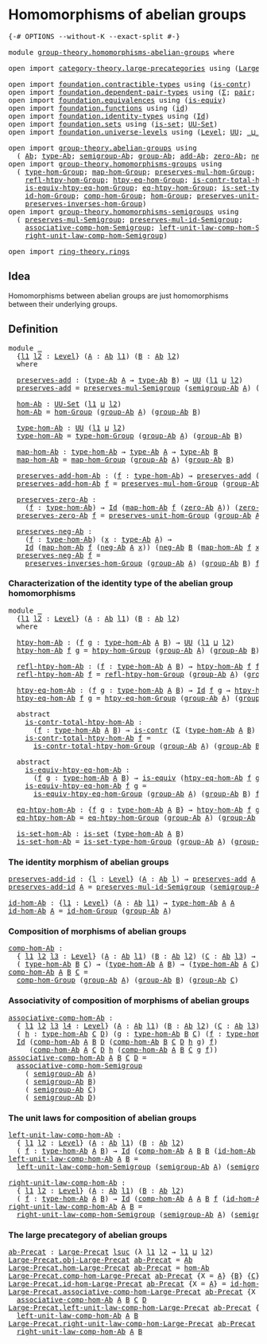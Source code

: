 # Homomorphisms of abelian groups

<pre class="Agda"><a id="44" class="Symbol">{-#</a> <a id="48" class="Keyword">OPTIONS</a> <a id="56" class="Pragma">--without-K</a> <a id="68" class="Pragma">--exact-split</a> <a id="82" class="Symbol">#-}</a>

<a id="87" class="Keyword">module</a> <a id="94" href="group-theory.homomorphisms-abelian-groups.html" class="Module">group-theory.homomorphisms-abelian-groups</a> <a id="136" class="Keyword">where</a>

<a id="143" class="Keyword">open</a> <a id="148" class="Keyword">import</a> <a id="155" href="category-theory.large-precategories.html" class="Module">category-theory.large-precategories</a> <a id="191" class="Keyword">using</a> <a id="197" class="Symbol">(</a><a id="198" href="category-theory.large-precategories.html#654" class="Record">Large-Precat</a><a id="210" class="Symbol">)</a>

<a id="213" class="Keyword">open</a> <a id="218" class="Keyword">import</a> <a id="225" href="foundation.contractible-types.html" class="Module">foundation.contractible-types</a> <a id="255" class="Keyword">using</a> <a id="261" class="Symbol">(</a><a id="262" href="foundation-core.contractible-types.html#925" class="Function">is-contr</a><a id="270" class="Symbol">)</a>
<a id="272" class="Keyword">open</a> <a id="277" class="Keyword">import</a> <a id="284" href="foundation.dependent-pair-types.html" class="Module">foundation.dependent-pair-types</a> <a id="316" class="Keyword">using</a> <a id="322" class="Symbol">(</a><a id="323" href="foundation-core.dependent-pair-types.html#502" class="Record">Σ</a><a id="324" class="Symbol">;</a> <a id="326" href="foundation-core.dependent-pair-types.html#575" class="InductiveConstructor">pair</a><a id="330" class="Symbol">;</a> <a id="332" href="foundation-core.dependent-pair-types.html#592" class="Field">pr1</a><a id="335" class="Symbol">;</a> <a id="337" href="foundation-core.dependent-pair-types.html#604" class="Field">pr2</a><a id="340" class="Symbol">)</a>
<a id="342" class="Keyword">open</a> <a id="347" class="Keyword">import</a> <a id="354" href="foundation.equivalences.html" class="Module">foundation.equivalences</a> <a id="378" class="Keyword">using</a> <a id="384" class="Symbol">(</a><a id="385" href="foundation-core.equivalences.html#1542" class="Function">is-equiv</a><a id="393" class="Symbol">)</a>
<a id="395" class="Keyword">open</a> <a id="400" class="Keyword">import</a> <a id="407" href="foundation.functions.html" class="Module">foundation.functions</a> <a id="428" class="Keyword">using</a> <a id="434" class="Symbol">(</a><a id="435" href="foundation-core.functions.html#309" class="Function">id</a><a id="437" class="Symbol">)</a>
<a id="439" class="Keyword">open</a> <a id="444" class="Keyword">import</a> <a id="451" href="foundation.identity-types.html" class="Module">foundation.identity-types</a> <a id="477" class="Keyword">using</a> <a id="483" class="Symbol">(</a><a id="484" href="foundation-core.identity-types.html#641" class="Datatype">Id</a><a id="486" class="Symbol">)</a>
<a id="488" class="Keyword">open</a> <a id="493" class="Keyword">import</a> <a id="500" href="foundation.sets.html" class="Module">foundation.sets</a> <a id="516" class="Keyword">using</a> <a id="522" class="Symbol">(</a><a id="523" href="foundation-core.sets.html#1099" class="Function">is-set</a><a id="529" class="Symbol">;</a> <a id="531" href="foundation-core.sets.html#1177" class="Function">UU-Set</a><a id="537" class="Symbol">)</a>
<a id="539" class="Keyword">open</a> <a id="544" class="Keyword">import</a> <a id="551" href="foundation.universe-levels.html" class="Module">foundation.universe-levels</a> <a id="578" class="Keyword">using</a> <a id="584" class="Symbol">(</a><a id="585" href="Agda.Primitive.html#597" class="Postulate">Level</a><a id="590" class="Symbol">;</a> <a id="592" href="foundation-core.universe-levels.html#222" class="Primitive">UU</a><a id="594" class="Symbol">;</a> <a id="596" href="Agda.Primitive.html#810" class="Primitive Operator">_⊔_</a><a id="599" class="Symbol">;</a> <a id="601" href="Agda.Primitive.html#780" class="Primitive">lsuc</a><a id="605" class="Symbol">)</a>

<a id="608" class="Keyword">open</a> <a id="613" class="Keyword">import</a> <a id="620" href="group-theory.abelian-groups.html" class="Module">group-theory.abelian-groups</a> <a id="648" class="Keyword">using</a>
  <a id="656" class="Symbol">(</a> <a id="658" href="group-theory.abelian-groups.html#2453" class="Function">Ab</a><a id="660" class="Symbol">;</a> <a id="662" href="group-theory.abelian-groups.html#2667" class="Function">type-Ab</a><a id="669" class="Symbol">;</a> <a id="671" href="group-theory.abelian-groups.html#3587" class="Function">semigroup-Ab</a><a id="683" class="Symbol">;</a> <a id="685" href="group-theory.abelian-groups.html#2521" class="Function">group-Ab</a><a id="693" class="Symbol">;</a> <a id="695" href="group-theory.abelian-groups.html#3014" class="Function">add-Ab</a><a id="701" class="Symbol">;</a> <a id="703" href="group-theory.abelian-groups.html#3914" class="Function">zero-Ab</a><a id="710" class="Symbol">;</a> <a id="712" href="group-theory.abelian-groups.html#4552" class="Function">neg-Ab</a><a id="718" class="Symbol">)</a>
<a id="720" class="Keyword">open</a> <a id="725" class="Keyword">import</a> <a id="732" href="group-theory.homomorphisms-groups.html" class="Module">group-theory.homomorphisms-groups</a> <a id="766" class="Keyword">using</a>
  <a id="774" class="Symbol">(</a> <a id="776" href="group-theory.homomorphisms-groups.html#1566" class="Function">type-hom-Group</a><a id="790" class="Symbol">;</a> <a id="792" href="group-theory.homomorphisms-groups.html#1695" class="Function">map-hom-Group</a><a id="805" class="Symbol">;</a> <a id="807" href="group-theory.homomorphisms-groups.html#1781" class="Function">preserves-mul-hom-Group</a><a id="830" class="Symbol">;</a> <a id="832" href="group-theory.homomorphisms-groups.html#2621" class="Function">htpy-hom-Group</a><a id="846" class="Symbol">;</a>
    <a id="852" href="group-theory.homomorphisms-groups.html#2761" class="Function">refl-htpy-hom-Group</a><a id="871" class="Symbol">;</a> <a id="873" href="group-theory.homomorphisms-groups.html#2938" class="Function">htpy-eq-hom-Group</a><a id="890" class="Symbol">;</a> <a id="892" href="group-theory.homomorphisms-groups.html#3133" class="Function">is-contr-total-htpy-hom-Group</a><a id="921" class="Symbol">;</a>
    <a id="927" href="group-theory.homomorphisms-groups.html#3408" class="Function">is-equiv-htpy-eq-hom-Group</a><a id="953" class="Symbol">;</a> <a id="955" href="group-theory.homomorphisms-groups.html#3858" class="Function">eq-htpy-hom-Group</a><a id="972" class="Symbol">;</a> <a id="974" href="group-theory.homomorphisms-groups.html#4026" class="Function">is-set-type-hom-Group</a><a id="995" class="Symbol">;</a>
    <a id="1001" href="group-theory.homomorphisms-groups.html#2023" class="Function">id-hom-Group</a><a id="1013" class="Symbol">;</a> <a id="1015" href="group-theory.homomorphisms-groups.html#2192" class="Function">comp-hom-Group</a><a id="1029" class="Symbol">;</a> <a id="1031" href="group-theory.homomorphisms-groups.html#4177" class="Function">hom-Group</a><a id="1040" class="Symbol">;</a> <a id="1042" href="group-theory.homomorphisms-groups.html#5785" class="Function">preserves-unit-hom-Group</a><a id="1066" class="Symbol">;</a>
    <a id="1072" href="group-theory.homomorphisms-groups.html#8287" class="Function">preserves-inverses-hom-Group</a><a id="1100" class="Symbol">)</a>
<a id="1102" class="Keyword">open</a> <a id="1107" class="Keyword">import</a> <a id="1114" href="group-theory.homomorphisms-semigroups.html" class="Module">group-theory.homomorphisms-semigroups</a> <a id="1152" class="Keyword">using</a>
  <a id="1160" class="Symbol">(</a> <a id="1162" href="group-theory.homomorphisms-semigroups.html#1922" class="Function">preserves-mul-Semigroup</a><a id="1185" class="Symbol">;</a> <a id="1187" href="group-theory.homomorphisms-semigroups.html#4537" class="Function">preserves-mul-id-Semigroup</a><a id="1213" class="Symbol">;</a>
    <a id="1219" href="group-theory.homomorphisms-semigroups.html#5530" class="Function">associative-comp-hom-Semigroup</a><a id="1249" class="Symbol">;</a> <a id="1251" href="group-theory.homomorphisms-semigroups.html#6121" class="Function">left-unit-law-comp-hom-Semigroup</a><a id="1283" class="Symbol">;</a>
    <a id="1289" href="group-theory.homomorphisms-semigroups.html#6494" class="Function">right-unit-law-comp-hom-Semigroup</a><a id="1322" class="Symbol">)</a>

<a id="1325" class="Keyword">open</a> <a id="1330" class="Keyword">import</a> <a id="1337" href="ring-theory.rings.html" class="Module">ring-theory.rings</a>
</pre>
## Idea

Homomorphisms between abelian groups are just homomorphisms between their underlying groups.

## Definition

<pre class="Agda"><a id="1486" class="Keyword">module</a> <a id="1493" href="group-theory.homomorphisms-abelian-groups.html#1493" class="Module">_</a>
  <a id="1497" class="Symbol">{</a><a id="1498" href="group-theory.homomorphisms-abelian-groups.html#1498" class="Bound">l1</a> <a id="1501" href="group-theory.homomorphisms-abelian-groups.html#1501" class="Bound">l2</a> <a id="1504" class="Symbol">:</a> <a id="1506" href="Agda.Primitive.html#597" class="Postulate">Level</a><a id="1511" class="Symbol">}</a> <a id="1513" class="Symbol">(</a><a id="1514" href="group-theory.homomorphisms-abelian-groups.html#1514" class="Bound">A</a> <a id="1516" class="Symbol">:</a> <a id="1518" href="group-theory.abelian-groups.html#2453" class="Function">Ab</a> <a id="1521" href="group-theory.homomorphisms-abelian-groups.html#1498" class="Bound">l1</a><a id="1523" class="Symbol">)</a> <a id="1525" class="Symbol">(</a><a id="1526" href="group-theory.homomorphisms-abelian-groups.html#1526" class="Bound">B</a> <a id="1528" class="Symbol">:</a> <a id="1530" href="group-theory.abelian-groups.html#2453" class="Function">Ab</a> <a id="1533" href="group-theory.homomorphisms-abelian-groups.html#1501" class="Bound">l2</a><a id="1535" class="Symbol">)</a>
  <a id="1539" class="Keyword">where</a>
  
  <a id="1550" href="group-theory.homomorphisms-abelian-groups.html#1550" class="Function">preserves-add</a> <a id="1564" class="Symbol">:</a> <a id="1566" class="Symbol">(</a><a id="1567" href="group-theory.abelian-groups.html#2667" class="Function">type-Ab</a> <a id="1575" href="group-theory.homomorphisms-abelian-groups.html#1514" class="Bound">A</a> <a id="1577" class="Symbol">→</a> <a id="1579" href="group-theory.abelian-groups.html#2667" class="Function">type-Ab</a> <a id="1587" href="group-theory.homomorphisms-abelian-groups.html#1526" class="Bound">B</a><a id="1588" class="Symbol">)</a> <a id="1590" class="Symbol">→</a> <a id="1592" href="foundation-core.universe-levels.html#222" class="Primitive">UU</a> <a id="1595" class="Symbol">(</a><a id="1596" href="group-theory.homomorphisms-abelian-groups.html#1498" class="Bound">l1</a> <a id="1599" href="Agda.Primitive.html#810" class="Primitive Operator">⊔</a> <a id="1601" href="group-theory.homomorphisms-abelian-groups.html#1501" class="Bound">l2</a><a id="1603" class="Symbol">)</a>
  <a id="1607" href="group-theory.homomorphisms-abelian-groups.html#1550" class="Function">preserves-add</a> <a id="1621" class="Symbol">=</a> <a id="1623" href="group-theory.homomorphisms-semigroups.html#1922" class="Function">preserves-mul-Semigroup</a> <a id="1647" class="Symbol">(</a><a id="1648" href="group-theory.abelian-groups.html#3587" class="Function">semigroup-Ab</a> <a id="1661" href="group-theory.homomorphisms-abelian-groups.html#1514" class="Bound">A</a><a id="1662" class="Symbol">)</a> <a id="1664" class="Symbol">(</a><a id="1665" href="group-theory.abelian-groups.html#3587" class="Function">semigroup-Ab</a> <a id="1678" href="group-theory.homomorphisms-abelian-groups.html#1526" class="Bound">B</a><a id="1679" class="Symbol">)</a>

  <a id="1684" href="group-theory.homomorphisms-abelian-groups.html#1684" class="Function">hom-Ab</a> <a id="1691" class="Symbol">:</a> <a id="1693" href="foundation-core.sets.html#1177" class="Function">UU-Set</a> <a id="1700" class="Symbol">(</a><a id="1701" href="group-theory.homomorphisms-abelian-groups.html#1498" class="Bound">l1</a> <a id="1704" href="Agda.Primitive.html#810" class="Primitive Operator">⊔</a> <a id="1706" href="group-theory.homomorphisms-abelian-groups.html#1501" class="Bound">l2</a><a id="1708" class="Symbol">)</a>
  <a id="1712" href="group-theory.homomorphisms-abelian-groups.html#1684" class="Function">hom-Ab</a> <a id="1719" class="Symbol">=</a> <a id="1721" href="group-theory.homomorphisms-groups.html#4177" class="Function">hom-Group</a> <a id="1731" class="Symbol">(</a><a id="1732" href="group-theory.abelian-groups.html#2521" class="Function">group-Ab</a> <a id="1741" href="group-theory.homomorphisms-abelian-groups.html#1514" class="Bound">A</a><a id="1742" class="Symbol">)</a> <a id="1744" class="Symbol">(</a><a id="1745" href="group-theory.abelian-groups.html#2521" class="Function">group-Ab</a> <a id="1754" href="group-theory.homomorphisms-abelian-groups.html#1526" class="Bound">B</a><a id="1755" class="Symbol">)</a>

  <a id="1760" href="group-theory.homomorphisms-abelian-groups.html#1760" class="Function">type-hom-Ab</a> <a id="1772" class="Symbol">:</a> <a id="1774" href="foundation-core.universe-levels.html#222" class="Primitive">UU</a> <a id="1777" class="Symbol">(</a><a id="1778" href="group-theory.homomorphisms-abelian-groups.html#1498" class="Bound">l1</a> <a id="1781" href="Agda.Primitive.html#810" class="Primitive Operator">⊔</a> <a id="1783" href="group-theory.homomorphisms-abelian-groups.html#1501" class="Bound">l2</a><a id="1785" class="Symbol">)</a>
  <a id="1789" href="group-theory.homomorphisms-abelian-groups.html#1760" class="Function">type-hom-Ab</a> <a id="1801" class="Symbol">=</a> <a id="1803" href="group-theory.homomorphisms-groups.html#1566" class="Function">type-hom-Group</a> <a id="1818" class="Symbol">(</a><a id="1819" href="group-theory.abelian-groups.html#2521" class="Function">group-Ab</a> <a id="1828" href="group-theory.homomorphisms-abelian-groups.html#1514" class="Bound">A</a><a id="1829" class="Symbol">)</a> <a id="1831" class="Symbol">(</a><a id="1832" href="group-theory.abelian-groups.html#2521" class="Function">group-Ab</a> <a id="1841" href="group-theory.homomorphisms-abelian-groups.html#1526" class="Bound">B</a><a id="1842" class="Symbol">)</a>

  <a id="1847" href="group-theory.homomorphisms-abelian-groups.html#1847" class="Function">map-hom-Ab</a> <a id="1858" class="Symbol">:</a> <a id="1860" href="group-theory.homomorphisms-abelian-groups.html#1760" class="Function">type-hom-Ab</a> <a id="1872" class="Symbol">→</a> <a id="1874" href="group-theory.abelian-groups.html#2667" class="Function">type-Ab</a> <a id="1882" href="group-theory.homomorphisms-abelian-groups.html#1514" class="Bound">A</a> <a id="1884" class="Symbol">→</a> <a id="1886" href="group-theory.abelian-groups.html#2667" class="Function">type-Ab</a> <a id="1894" href="group-theory.homomorphisms-abelian-groups.html#1526" class="Bound">B</a>
  <a id="1898" href="group-theory.homomorphisms-abelian-groups.html#1847" class="Function">map-hom-Ab</a> <a id="1909" class="Symbol">=</a> <a id="1911" href="group-theory.homomorphisms-groups.html#1695" class="Function">map-hom-Group</a> <a id="1925" class="Symbol">(</a><a id="1926" href="group-theory.abelian-groups.html#2521" class="Function">group-Ab</a> <a id="1935" href="group-theory.homomorphisms-abelian-groups.html#1514" class="Bound">A</a><a id="1936" class="Symbol">)</a> <a id="1938" class="Symbol">(</a><a id="1939" href="group-theory.abelian-groups.html#2521" class="Function">group-Ab</a> <a id="1948" href="group-theory.homomorphisms-abelian-groups.html#1526" class="Bound">B</a><a id="1949" class="Symbol">)</a>

  <a id="1954" href="group-theory.homomorphisms-abelian-groups.html#1954" class="Function">preserves-add-hom-Ab</a> <a id="1975" class="Symbol">:</a> <a id="1977" class="Symbol">(</a><a id="1978" href="group-theory.homomorphisms-abelian-groups.html#1978" class="Bound">f</a> <a id="1980" class="Symbol">:</a> <a id="1982" href="group-theory.homomorphisms-abelian-groups.html#1760" class="Function">type-hom-Ab</a><a id="1993" class="Symbol">)</a> <a id="1995" class="Symbol">→</a> <a id="1997" href="group-theory.homomorphisms-abelian-groups.html#1550" class="Function">preserves-add</a> <a id="2011" class="Symbol">(</a><a id="2012" href="group-theory.homomorphisms-abelian-groups.html#1847" class="Function">map-hom-Ab</a> <a id="2023" href="group-theory.homomorphisms-abelian-groups.html#1978" class="Bound">f</a><a id="2024" class="Symbol">)</a>
  <a id="2028" href="group-theory.homomorphisms-abelian-groups.html#1954" class="Function">preserves-add-hom-Ab</a> <a id="2049" href="group-theory.homomorphisms-abelian-groups.html#2049" class="Bound">f</a> <a id="2051" class="Symbol">=</a> <a id="2053" href="group-theory.homomorphisms-groups.html#1781" class="Function">preserves-mul-hom-Group</a> <a id="2077" class="Symbol">(</a><a id="2078" href="group-theory.abelian-groups.html#2521" class="Function">group-Ab</a> <a id="2087" href="group-theory.homomorphisms-abelian-groups.html#1514" class="Bound">A</a><a id="2088" class="Symbol">)</a> <a id="2090" class="Symbol">(</a><a id="2091" href="group-theory.abelian-groups.html#2521" class="Function">group-Ab</a> <a id="2100" href="group-theory.homomorphisms-abelian-groups.html#1526" class="Bound">B</a><a id="2101" class="Symbol">)</a> <a id="2103" href="group-theory.homomorphisms-abelian-groups.html#2049" class="Bound">f</a>

  <a id="2108" href="group-theory.homomorphisms-abelian-groups.html#2108" class="Function">preserves-zero-Ab</a> <a id="2126" class="Symbol">:</a>
    <a id="2132" class="Symbol">(</a><a id="2133" href="group-theory.homomorphisms-abelian-groups.html#2133" class="Bound">f</a> <a id="2135" class="Symbol">:</a> <a id="2137" href="group-theory.homomorphisms-abelian-groups.html#1760" class="Function">type-hom-Ab</a><a id="2148" class="Symbol">)</a> <a id="2150" class="Symbol">→</a> <a id="2152" href="foundation-core.identity-types.html#641" class="Datatype">Id</a> <a id="2155" class="Symbol">(</a><a id="2156" href="group-theory.homomorphisms-abelian-groups.html#1847" class="Function">map-hom-Ab</a> <a id="2167" href="group-theory.homomorphisms-abelian-groups.html#2133" class="Bound">f</a> <a id="2169" class="Symbol">(</a><a id="2170" href="group-theory.abelian-groups.html#3914" class="Function">zero-Ab</a> <a id="2178" href="group-theory.homomorphisms-abelian-groups.html#1514" class="Bound">A</a><a id="2179" class="Symbol">))</a> <a id="2182" class="Symbol">(</a><a id="2183" href="group-theory.abelian-groups.html#3914" class="Function">zero-Ab</a> <a id="2191" href="group-theory.homomorphisms-abelian-groups.html#1526" class="Bound">B</a><a id="2192" class="Symbol">)</a>
  <a id="2196" href="group-theory.homomorphisms-abelian-groups.html#2108" class="Function">preserves-zero-Ab</a> <a id="2214" href="group-theory.homomorphisms-abelian-groups.html#2214" class="Bound">f</a> <a id="2216" class="Symbol">=</a> <a id="2218" href="group-theory.homomorphisms-groups.html#5785" class="Function">preserves-unit-hom-Group</a> <a id="2243" class="Symbol">(</a><a id="2244" href="group-theory.abelian-groups.html#2521" class="Function">group-Ab</a> <a id="2253" href="group-theory.homomorphisms-abelian-groups.html#1514" class="Bound">A</a><a id="2254" class="Symbol">)</a> <a id="2256" class="Symbol">(</a><a id="2257" href="group-theory.abelian-groups.html#2521" class="Function">group-Ab</a> <a id="2266" href="group-theory.homomorphisms-abelian-groups.html#1526" class="Bound">B</a><a id="2267" class="Symbol">)</a> <a id="2269" href="group-theory.homomorphisms-abelian-groups.html#2214" class="Bound">f</a>

  <a id="2274" href="group-theory.homomorphisms-abelian-groups.html#2274" class="Function">preserves-neg-Ab</a> <a id="2291" class="Symbol">:</a>
    <a id="2297" class="Symbol">(</a><a id="2298" href="group-theory.homomorphisms-abelian-groups.html#2298" class="Bound">f</a> <a id="2300" class="Symbol">:</a> <a id="2302" href="group-theory.homomorphisms-abelian-groups.html#1760" class="Function">type-hom-Ab</a><a id="2313" class="Symbol">)</a> <a id="2315" class="Symbol">(</a><a id="2316" href="group-theory.homomorphisms-abelian-groups.html#2316" class="Bound">x</a> <a id="2318" class="Symbol">:</a> <a id="2320" href="group-theory.abelian-groups.html#2667" class="Function">type-Ab</a> <a id="2328" href="group-theory.homomorphisms-abelian-groups.html#1514" class="Bound">A</a><a id="2329" class="Symbol">)</a> <a id="2331" class="Symbol">→</a>
    <a id="2337" href="foundation-core.identity-types.html#641" class="Datatype">Id</a> <a id="2340" class="Symbol">(</a><a id="2341" href="group-theory.homomorphisms-abelian-groups.html#1847" class="Function">map-hom-Ab</a> <a id="2352" href="group-theory.homomorphisms-abelian-groups.html#2298" class="Bound">f</a> <a id="2354" class="Symbol">(</a><a id="2355" href="group-theory.abelian-groups.html#4552" class="Function">neg-Ab</a> <a id="2362" href="group-theory.homomorphisms-abelian-groups.html#1514" class="Bound">A</a> <a id="2364" href="group-theory.homomorphisms-abelian-groups.html#2316" class="Bound">x</a><a id="2365" class="Symbol">))</a> <a id="2368" class="Symbol">(</a><a id="2369" href="group-theory.abelian-groups.html#4552" class="Function">neg-Ab</a> <a id="2376" href="group-theory.homomorphisms-abelian-groups.html#1526" class="Bound">B</a> <a id="2378" class="Symbol">(</a><a id="2379" href="group-theory.homomorphisms-abelian-groups.html#1847" class="Function">map-hom-Ab</a> <a id="2390" href="group-theory.homomorphisms-abelian-groups.html#2298" class="Bound">f</a> <a id="2392" href="group-theory.homomorphisms-abelian-groups.html#2316" class="Bound">x</a><a id="2393" class="Symbol">))</a>
  <a id="2398" href="group-theory.homomorphisms-abelian-groups.html#2274" class="Function">preserves-neg-Ab</a> <a id="2415" href="group-theory.homomorphisms-abelian-groups.html#2415" class="Bound">f</a> <a id="2417" class="Symbol">=</a>
    <a id="2423" href="group-theory.homomorphisms-groups.html#8287" class="Function">preserves-inverses-hom-Group</a> <a id="2452" class="Symbol">(</a><a id="2453" href="group-theory.abelian-groups.html#2521" class="Function">group-Ab</a> <a id="2462" href="group-theory.homomorphisms-abelian-groups.html#1514" class="Bound">A</a><a id="2463" class="Symbol">)</a> <a id="2465" class="Symbol">(</a><a id="2466" href="group-theory.abelian-groups.html#2521" class="Function">group-Ab</a> <a id="2475" href="group-theory.homomorphisms-abelian-groups.html#1526" class="Bound">B</a><a id="2476" class="Symbol">)</a> <a id="2478" href="group-theory.homomorphisms-abelian-groups.html#2415" class="Bound">f</a>
</pre>
### Characterization of the identity type of the abelian group homomorphisms

<pre class="Agda"><a id="2571" class="Keyword">module</a> <a id="2578" href="group-theory.homomorphisms-abelian-groups.html#2578" class="Module">_</a>
  <a id="2582" class="Symbol">{</a><a id="2583" href="group-theory.homomorphisms-abelian-groups.html#2583" class="Bound">l1</a> <a id="2586" href="group-theory.homomorphisms-abelian-groups.html#2586" class="Bound">l2</a> <a id="2589" class="Symbol">:</a> <a id="2591" href="Agda.Primitive.html#597" class="Postulate">Level</a><a id="2596" class="Symbol">}</a> <a id="2598" class="Symbol">(</a><a id="2599" href="group-theory.homomorphisms-abelian-groups.html#2599" class="Bound">A</a> <a id="2601" class="Symbol">:</a> <a id="2603" href="group-theory.abelian-groups.html#2453" class="Function">Ab</a> <a id="2606" href="group-theory.homomorphisms-abelian-groups.html#2583" class="Bound">l1</a><a id="2608" class="Symbol">)</a> <a id="2610" class="Symbol">(</a><a id="2611" href="group-theory.homomorphisms-abelian-groups.html#2611" class="Bound">B</a> <a id="2613" class="Symbol">:</a> <a id="2615" href="group-theory.abelian-groups.html#2453" class="Function">Ab</a> <a id="2618" href="group-theory.homomorphisms-abelian-groups.html#2586" class="Bound">l2</a><a id="2620" class="Symbol">)</a>
  <a id="2624" class="Keyword">where</a>
  
  <a id="2635" href="group-theory.homomorphisms-abelian-groups.html#2635" class="Function">htpy-hom-Ab</a> <a id="2647" class="Symbol">:</a> <a id="2649" class="Symbol">(</a><a id="2650" href="group-theory.homomorphisms-abelian-groups.html#2650" class="Bound">f</a> <a id="2652" href="group-theory.homomorphisms-abelian-groups.html#2652" class="Bound">g</a> <a id="2654" class="Symbol">:</a> <a id="2656" href="group-theory.homomorphisms-abelian-groups.html#1760" class="Function">type-hom-Ab</a> <a id="2668" href="group-theory.homomorphisms-abelian-groups.html#2599" class="Bound">A</a> <a id="2670" href="group-theory.homomorphisms-abelian-groups.html#2611" class="Bound">B</a><a id="2671" class="Symbol">)</a> <a id="2673" class="Symbol">→</a> <a id="2675" href="foundation-core.universe-levels.html#222" class="Primitive">UU</a> <a id="2678" class="Symbol">(</a><a id="2679" href="group-theory.homomorphisms-abelian-groups.html#2583" class="Bound">l1</a> <a id="2682" href="Agda.Primitive.html#810" class="Primitive Operator">⊔</a> <a id="2684" href="group-theory.homomorphisms-abelian-groups.html#2586" class="Bound">l2</a><a id="2686" class="Symbol">)</a>
  <a id="2690" href="group-theory.homomorphisms-abelian-groups.html#2635" class="Function">htpy-hom-Ab</a> <a id="2702" href="group-theory.homomorphisms-abelian-groups.html#2702" class="Bound">f</a> <a id="2704" href="group-theory.homomorphisms-abelian-groups.html#2704" class="Bound">g</a> <a id="2706" class="Symbol">=</a> <a id="2708" href="group-theory.homomorphisms-groups.html#2621" class="Function">htpy-hom-Group</a> <a id="2723" class="Symbol">(</a><a id="2724" href="group-theory.abelian-groups.html#2521" class="Function">group-Ab</a> <a id="2733" href="group-theory.homomorphisms-abelian-groups.html#2599" class="Bound">A</a><a id="2734" class="Symbol">)</a> <a id="2736" class="Symbol">(</a><a id="2737" href="group-theory.abelian-groups.html#2521" class="Function">group-Ab</a> <a id="2746" href="group-theory.homomorphisms-abelian-groups.html#2611" class="Bound">B</a><a id="2747" class="Symbol">)</a> <a id="2749" href="group-theory.homomorphisms-abelian-groups.html#2702" class="Bound">f</a> <a id="2751" href="group-theory.homomorphisms-abelian-groups.html#2704" class="Bound">g</a>

  <a id="2756" href="group-theory.homomorphisms-abelian-groups.html#2756" class="Function">refl-htpy-hom-Ab</a> <a id="2773" class="Symbol">:</a> <a id="2775" class="Symbol">(</a><a id="2776" href="group-theory.homomorphisms-abelian-groups.html#2776" class="Bound">f</a> <a id="2778" class="Symbol">:</a> <a id="2780" href="group-theory.homomorphisms-abelian-groups.html#1760" class="Function">type-hom-Ab</a> <a id="2792" href="group-theory.homomorphisms-abelian-groups.html#2599" class="Bound">A</a> <a id="2794" href="group-theory.homomorphisms-abelian-groups.html#2611" class="Bound">B</a><a id="2795" class="Symbol">)</a> <a id="2797" class="Symbol">→</a> <a id="2799" href="group-theory.homomorphisms-abelian-groups.html#2635" class="Function">htpy-hom-Ab</a> <a id="2811" href="group-theory.homomorphisms-abelian-groups.html#2776" class="Bound">f</a> <a id="2813" href="group-theory.homomorphisms-abelian-groups.html#2776" class="Bound">f</a>
  <a id="2817" href="group-theory.homomorphisms-abelian-groups.html#2756" class="Function">refl-htpy-hom-Ab</a> <a id="2834" href="group-theory.homomorphisms-abelian-groups.html#2834" class="Bound">f</a> <a id="2836" class="Symbol">=</a> <a id="2838" href="group-theory.homomorphisms-groups.html#2761" class="Function">refl-htpy-hom-Group</a> <a id="2858" class="Symbol">(</a><a id="2859" href="group-theory.abelian-groups.html#2521" class="Function">group-Ab</a> <a id="2868" href="group-theory.homomorphisms-abelian-groups.html#2599" class="Bound">A</a><a id="2869" class="Symbol">)</a> <a id="2871" class="Symbol">(</a><a id="2872" href="group-theory.abelian-groups.html#2521" class="Function">group-Ab</a> <a id="2881" href="group-theory.homomorphisms-abelian-groups.html#2611" class="Bound">B</a><a id="2882" class="Symbol">)</a> <a id="2884" href="group-theory.homomorphisms-abelian-groups.html#2834" class="Bound">f</a>

  <a id="2889" href="group-theory.homomorphisms-abelian-groups.html#2889" class="Function">htpy-eq-hom-Ab</a> <a id="2904" class="Symbol">:</a> <a id="2906" class="Symbol">(</a><a id="2907" href="group-theory.homomorphisms-abelian-groups.html#2907" class="Bound">f</a> <a id="2909" href="group-theory.homomorphisms-abelian-groups.html#2909" class="Bound">g</a> <a id="2911" class="Symbol">:</a> <a id="2913" href="group-theory.homomorphisms-abelian-groups.html#1760" class="Function">type-hom-Ab</a> <a id="2925" href="group-theory.homomorphisms-abelian-groups.html#2599" class="Bound">A</a> <a id="2927" href="group-theory.homomorphisms-abelian-groups.html#2611" class="Bound">B</a><a id="2928" class="Symbol">)</a> <a id="2930" class="Symbol">→</a> <a id="2932" href="foundation-core.identity-types.html#641" class="Datatype">Id</a> <a id="2935" href="group-theory.homomorphisms-abelian-groups.html#2907" class="Bound">f</a> <a id="2937" href="group-theory.homomorphisms-abelian-groups.html#2909" class="Bound">g</a> <a id="2939" class="Symbol">→</a> <a id="2941" href="group-theory.homomorphisms-abelian-groups.html#2635" class="Function">htpy-hom-Ab</a> <a id="2953" href="group-theory.homomorphisms-abelian-groups.html#2907" class="Bound">f</a> <a id="2955" href="group-theory.homomorphisms-abelian-groups.html#2909" class="Bound">g</a>
  <a id="2959" href="group-theory.homomorphisms-abelian-groups.html#2889" class="Function">htpy-eq-hom-Ab</a> <a id="2974" href="group-theory.homomorphisms-abelian-groups.html#2974" class="Bound">f</a> <a id="2976" href="group-theory.homomorphisms-abelian-groups.html#2976" class="Bound">g</a> <a id="2978" class="Symbol">=</a> <a id="2980" href="group-theory.homomorphisms-groups.html#2938" class="Function">htpy-eq-hom-Group</a> <a id="2998" class="Symbol">(</a><a id="2999" href="group-theory.abelian-groups.html#2521" class="Function">group-Ab</a> <a id="3008" href="group-theory.homomorphisms-abelian-groups.html#2599" class="Bound">A</a><a id="3009" class="Symbol">)</a> <a id="3011" class="Symbol">(</a><a id="3012" href="group-theory.abelian-groups.html#2521" class="Function">group-Ab</a> <a id="3021" href="group-theory.homomorphisms-abelian-groups.html#2611" class="Bound">B</a><a id="3022" class="Symbol">)</a> <a id="3024" href="group-theory.homomorphisms-abelian-groups.html#2974" class="Bound">f</a> <a id="3026" href="group-theory.homomorphisms-abelian-groups.html#2976" class="Bound">g</a>

  <a id="3031" class="Keyword">abstract</a>
    <a id="3044" href="group-theory.homomorphisms-abelian-groups.html#3044" class="Function">is-contr-total-htpy-hom-Ab</a> <a id="3071" class="Symbol">:</a>
      <a id="3079" class="Symbol">(</a><a id="3080" href="group-theory.homomorphisms-abelian-groups.html#3080" class="Bound">f</a> <a id="3082" class="Symbol">:</a> <a id="3084" href="group-theory.homomorphisms-abelian-groups.html#1760" class="Function">type-hom-Ab</a> <a id="3096" href="group-theory.homomorphisms-abelian-groups.html#2599" class="Bound">A</a> <a id="3098" href="group-theory.homomorphisms-abelian-groups.html#2611" class="Bound">B</a><a id="3099" class="Symbol">)</a> <a id="3101" class="Symbol">→</a> <a id="3103" href="foundation-core.contractible-types.html#925" class="Function">is-contr</a> <a id="3112" class="Symbol">(</a><a id="3113" href="foundation-core.dependent-pair-types.html#502" class="Record">Σ</a> <a id="3115" class="Symbol">(</a><a id="3116" href="group-theory.homomorphisms-abelian-groups.html#1760" class="Function">type-hom-Ab</a> <a id="3128" href="group-theory.homomorphisms-abelian-groups.html#2599" class="Bound">A</a> <a id="3130" href="group-theory.homomorphisms-abelian-groups.html#2611" class="Bound">B</a><a id="3131" class="Symbol">)</a> <a id="3133" class="Symbol">(</a><a id="3134" href="group-theory.homomorphisms-abelian-groups.html#2635" class="Function">htpy-hom-Ab</a> <a id="3146" href="group-theory.homomorphisms-abelian-groups.html#3080" class="Bound">f</a><a id="3147" class="Symbol">))</a>
    <a id="3154" href="group-theory.homomorphisms-abelian-groups.html#3044" class="Function">is-contr-total-htpy-hom-Ab</a> <a id="3181" href="group-theory.homomorphisms-abelian-groups.html#3181" class="Bound">f</a> <a id="3183" class="Symbol">=</a>
      <a id="3191" href="group-theory.homomorphisms-groups.html#3133" class="Function">is-contr-total-htpy-hom-Group</a> <a id="3221" class="Symbol">(</a><a id="3222" href="group-theory.abelian-groups.html#2521" class="Function">group-Ab</a> <a id="3231" href="group-theory.homomorphisms-abelian-groups.html#2599" class="Bound">A</a><a id="3232" class="Symbol">)</a> <a id="3234" class="Symbol">(</a><a id="3235" href="group-theory.abelian-groups.html#2521" class="Function">group-Ab</a> <a id="3244" href="group-theory.homomorphisms-abelian-groups.html#2611" class="Bound">B</a><a id="3245" class="Symbol">)</a> <a id="3247" href="group-theory.homomorphisms-abelian-groups.html#3181" class="Bound">f</a>

  <a id="3252" class="Keyword">abstract</a>
    <a id="3265" href="group-theory.homomorphisms-abelian-groups.html#3265" class="Function">is-equiv-htpy-eq-hom-Ab</a> <a id="3289" class="Symbol">:</a>
      <a id="3297" class="Symbol">(</a><a id="3298" href="group-theory.homomorphisms-abelian-groups.html#3298" class="Bound">f</a> <a id="3300" href="group-theory.homomorphisms-abelian-groups.html#3300" class="Bound">g</a> <a id="3302" class="Symbol">:</a> <a id="3304" href="group-theory.homomorphisms-abelian-groups.html#1760" class="Function">type-hom-Ab</a> <a id="3316" href="group-theory.homomorphisms-abelian-groups.html#2599" class="Bound">A</a> <a id="3318" href="group-theory.homomorphisms-abelian-groups.html#2611" class="Bound">B</a><a id="3319" class="Symbol">)</a> <a id="3321" class="Symbol">→</a> <a id="3323" href="foundation-core.equivalences.html#1542" class="Function">is-equiv</a> <a id="3332" class="Symbol">(</a><a id="3333" href="group-theory.homomorphisms-abelian-groups.html#2889" class="Function">htpy-eq-hom-Ab</a> <a id="3348" href="group-theory.homomorphisms-abelian-groups.html#3298" class="Bound">f</a> <a id="3350" href="group-theory.homomorphisms-abelian-groups.html#3300" class="Bound">g</a><a id="3351" class="Symbol">)</a>
    <a id="3357" href="group-theory.homomorphisms-abelian-groups.html#3265" class="Function">is-equiv-htpy-eq-hom-Ab</a> <a id="3381" href="group-theory.homomorphisms-abelian-groups.html#3381" class="Bound">f</a> <a id="3383" href="group-theory.homomorphisms-abelian-groups.html#3383" class="Bound">g</a> <a id="3385" class="Symbol">=</a>
      <a id="3393" href="group-theory.homomorphisms-groups.html#3408" class="Function">is-equiv-htpy-eq-hom-Group</a> <a id="3420" class="Symbol">(</a><a id="3421" href="group-theory.abelian-groups.html#2521" class="Function">group-Ab</a> <a id="3430" href="group-theory.homomorphisms-abelian-groups.html#2599" class="Bound">A</a><a id="3431" class="Symbol">)</a> <a id="3433" class="Symbol">(</a><a id="3434" href="group-theory.abelian-groups.html#2521" class="Function">group-Ab</a> <a id="3443" href="group-theory.homomorphisms-abelian-groups.html#2611" class="Bound">B</a><a id="3444" class="Symbol">)</a> <a id="3446" href="group-theory.homomorphisms-abelian-groups.html#3381" class="Bound">f</a> <a id="3448" href="group-theory.homomorphisms-abelian-groups.html#3383" class="Bound">g</a>

  <a id="3453" href="group-theory.homomorphisms-abelian-groups.html#3453" class="Function">eq-htpy-hom-Ab</a> <a id="3468" class="Symbol">:</a> <a id="3470" class="Symbol">{</a><a id="3471" href="group-theory.homomorphisms-abelian-groups.html#3471" class="Bound">f</a> <a id="3473" href="group-theory.homomorphisms-abelian-groups.html#3473" class="Bound">g</a> <a id="3475" class="Symbol">:</a> <a id="3477" href="group-theory.homomorphisms-abelian-groups.html#1760" class="Function">type-hom-Ab</a> <a id="3489" href="group-theory.homomorphisms-abelian-groups.html#2599" class="Bound">A</a> <a id="3491" href="group-theory.homomorphisms-abelian-groups.html#2611" class="Bound">B</a><a id="3492" class="Symbol">}</a> <a id="3494" class="Symbol">→</a> <a id="3496" href="group-theory.homomorphisms-abelian-groups.html#2635" class="Function">htpy-hom-Ab</a> <a id="3508" href="group-theory.homomorphisms-abelian-groups.html#3471" class="Bound">f</a> <a id="3510" href="group-theory.homomorphisms-abelian-groups.html#3473" class="Bound">g</a> <a id="3512" class="Symbol">→</a> <a id="3514" href="foundation-core.identity-types.html#641" class="Datatype">Id</a> <a id="3517" href="group-theory.homomorphisms-abelian-groups.html#3471" class="Bound">f</a> <a id="3519" href="group-theory.homomorphisms-abelian-groups.html#3473" class="Bound">g</a>
  <a id="3523" href="group-theory.homomorphisms-abelian-groups.html#3453" class="Function">eq-htpy-hom-Ab</a> <a id="3538" class="Symbol">=</a> <a id="3540" href="group-theory.homomorphisms-groups.html#3858" class="Function">eq-htpy-hom-Group</a> <a id="3558" class="Symbol">(</a><a id="3559" href="group-theory.abelian-groups.html#2521" class="Function">group-Ab</a> <a id="3568" href="group-theory.homomorphisms-abelian-groups.html#2599" class="Bound">A</a><a id="3569" class="Symbol">)</a> <a id="3571" class="Symbol">(</a><a id="3572" href="group-theory.abelian-groups.html#2521" class="Function">group-Ab</a> <a id="3581" href="group-theory.homomorphisms-abelian-groups.html#2611" class="Bound">B</a><a id="3582" class="Symbol">)</a>

  <a id="3587" href="group-theory.homomorphisms-abelian-groups.html#3587" class="Function">is-set-hom-Ab</a> <a id="3601" class="Symbol">:</a> <a id="3603" href="foundation-core.sets.html#1099" class="Function">is-set</a> <a id="3610" class="Symbol">(</a><a id="3611" href="group-theory.homomorphisms-abelian-groups.html#1760" class="Function">type-hom-Ab</a> <a id="3623" href="group-theory.homomorphisms-abelian-groups.html#2599" class="Bound">A</a> <a id="3625" href="group-theory.homomorphisms-abelian-groups.html#2611" class="Bound">B</a><a id="3626" class="Symbol">)</a>
  <a id="3630" href="group-theory.homomorphisms-abelian-groups.html#3587" class="Function">is-set-hom-Ab</a> <a id="3644" class="Symbol">=</a> <a id="3646" href="group-theory.homomorphisms-groups.html#4026" class="Function">is-set-type-hom-Group</a> <a id="3668" class="Symbol">(</a><a id="3669" href="group-theory.abelian-groups.html#2521" class="Function">group-Ab</a> <a id="3678" href="group-theory.homomorphisms-abelian-groups.html#2599" class="Bound">A</a><a id="3679" class="Symbol">)</a> <a id="3681" class="Symbol">(</a><a id="3682" href="group-theory.abelian-groups.html#2521" class="Function">group-Ab</a> <a id="3691" href="group-theory.homomorphisms-abelian-groups.html#2611" class="Bound">B</a><a id="3692" class="Symbol">)</a>
</pre>
### The identity morphism of abelian groups

<pre class="Agda"><a id="preserves-add-id"></a><a id="3752" href="group-theory.homomorphisms-abelian-groups.html#3752" class="Function">preserves-add-id</a> <a id="3769" class="Symbol">:</a> <a id="3771" class="Symbol">{</a><a id="3772" href="group-theory.homomorphisms-abelian-groups.html#3772" class="Bound">l</a> <a id="3774" class="Symbol">:</a> <a id="3776" href="Agda.Primitive.html#597" class="Postulate">Level</a><a id="3781" class="Symbol">}</a> <a id="3783" class="Symbol">(</a><a id="3784" href="group-theory.homomorphisms-abelian-groups.html#3784" class="Bound">A</a> <a id="3786" class="Symbol">:</a> <a id="3788" href="group-theory.abelian-groups.html#2453" class="Function">Ab</a> <a id="3791" href="group-theory.homomorphisms-abelian-groups.html#3772" class="Bound">l</a><a id="3792" class="Symbol">)</a> <a id="3794" class="Symbol">→</a> <a id="3796" href="group-theory.homomorphisms-abelian-groups.html#1550" class="Function">preserves-add</a> <a id="3810" href="group-theory.homomorphisms-abelian-groups.html#3784" class="Bound">A</a> <a id="3812" href="group-theory.homomorphisms-abelian-groups.html#3784" class="Bound">A</a> <a id="3814" href="foundation-core.functions.html#309" class="Function">id</a>
<a id="3817" href="group-theory.homomorphisms-abelian-groups.html#3752" class="Function">preserves-add-id</a> <a id="3834" href="group-theory.homomorphisms-abelian-groups.html#3834" class="Bound">A</a> <a id="3836" class="Symbol">=</a> <a id="3838" href="group-theory.homomorphisms-semigroups.html#4537" class="Function">preserves-mul-id-Semigroup</a> <a id="3865" class="Symbol">(</a><a id="3866" href="group-theory.abelian-groups.html#3587" class="Function">semigroup-Ab</a> <a id="3879" href="group-theory.homomorphisms-abelian-groups.html#3834" class="Bound">A</a><a id="3880" class="Symbol">)</a>

<a id="id-hom-Ab"></a><a id="3883" href="group-theory.homomorphisms-abelian-groups.html#3883" class="Function">id-hom-Ab</a> <a id="3893" class="Symbol">:</a> <a id="3895" class="Symbol">{</a><a id="3896" href="group-theory.homomorphisms-abelian-groups.html#3896" class="Bound">l1</a> <a id="3899" class="Symbol">:</a> <a id="3901" href="Agda.Primitive.html#597" class="Postulate">Level</a><a id="3906" class="Symbol">}</a> <a id="3908" class="Symbol">(</a><a id="3909" href="group-theory.homomorphisms-abelian-groups.html#3909" class="Bound">A</a> <a id="3911" class="Symbol">:</a> <a id="3913" href="group-theory.abelian-groups.html#2453" class="Function">Ab</a> <a id="3916" href="group-theory.homomorphisms-abelian-groups.html#3896" class="Bound">l1</a><a id="3918" class="Symbol">)</a> <a id="3920" class="Symbol">→</a> <a id="3922" href="group-theory.homomorphisms-abelian-groups.html#1760" class="Function">type-hom-Ab</a> <a id="3934" href="group-theory.homomorphisms-abelian-groups.html#3909" class="Bound">A</a> <a id="3936" href="group-theory.homomorphisms-abelian-groups.html#3909" class="Bound">A</a>
<a id="3938" href="group-theory.homomorphisms-abelian-groups.html#3883" class="Function">id-hom-Ab</a> <a id="3948" href="group-theory.homomorphisms-abelian-groups.html#3948" class="Bound">A</a> <a id="3950" class="Symbol">=</a> <a id="3952" href="group-theory.homomorphisms-groups.html#2023" class="Function">id-hom-Group</a> <a id="3965" class="Symbol">(</a><a id="3966" href="group-theory.abelian-groups.html#2521" class="Function">group-Ab</a> <a id="3975" href="group-theory.homomorphisms-abelian-groups.html#3948" class="Bound">A</a><a id="3976" class="Symbol">)</a>
</pre>
### Composition of morphisms of abelian groups

<pre class="Agda"><a id="comp-hom-Ab"></a><a id="4039" href="group-theory.homomorphisms-abelian-groups.html#4039" class="Function">comp-hom-Ab</a> <a id="4051" class="Symbol">:</a>
  <a id="4055" class="Symbol">{</a> <a id="4057" href="group-theory.homomorphisms-abelian-groups.html#4057" class="Bound">l1</a> <a id="4060" href="group-theory.homomorphisms-abelian-groups.html#4060" class="Bound">l2</a> <a id="4063" href="group-theory.homomorphisms-abelian-groups.html#4063" class="Bound">l3</a> <a id="4066" class="Symbol">:</a> <a id="4068" href="Agda.Primitive.html#597" class="Postulate">Level</a><a id="4073" class="Symbol">}</a> <a id="4075" class="Symbol">(</a><a id="4076" href="group-theory.homomorphisms-abelian-groups.html#4076" class="Bound">A</a> <a id="4078" class="Symbol">:</a> <a id="4080" href="group-theory.abelian-groups.html#2453" class="Function">Ab</a> <a id="4083" href="group-theory.homomorphisms-abelian-groups.html#4057" class="Bound">l1</a><a id="4085" class="Symbol">)</a> <a id="4087" class="Symbol">(</a><a id="4088" href="group-theory.homomorphisms-abelian-groups.html#4088" class="Bound">B</a> <a id="4090" class="Symbol">:</a> <a id="4092" href="group-theory.abelian-groups.html#2453" class="Function">Ab</a> <a id="4095" href="group-theory.homomorphisms-abelian-groups.html#4060" class="Bound">l2</a><a id="4097" class="Symbol">)</a> <a id="4099" class="Symbol">(</a><a id="4100" href="group-theory.homomorphisms-abelian-groups.html#4100" class="Bound">C</a> <a id="4102" class="Symbol">:</a> <a id="4104" href="group-theory.abelian-groups.html#2453" class="Function">Ab</a> <a id="4107" href="group-theory.homomorphisms-abelian-groups.html#4063" class="Bound">l3</a><a id="4109" class="Symbol">)</a> <a id="4111" class="Symbol">→</a>
  <a id="4115" class="Symbol">(</a> <a id="4117" href="group-theory.homomorphisms-abelian-groups.html#1760" class="Function">type-hom-Ab</a> <a id="4129" href="group-theory.homomorphisms-abelian-groups.html#4088" class="Bound">B</a> <a id="4131" href="group-theory.homomorphisms-abelian-groups.html#4100" class="Bound">C</a><a id="4132" class="Symbol">)</a> <a id="4134" class="Symbol">→</a> <a id="4136" class="Symbol">(</a><a id="4137" href="group-theory.homomorphisms-abelian-groups.html#1760" class="Function">type-hom-Ab</a> <a id="4149" href="group-theory.homomorphisms-abelian-groups.html#4076" class="Bound">A</a> <a id="4151" href="group-theory.homomorphisms-abelian-groups.html#4088" class="Bound">B</a><a id="4152" class="Symbol">)</a> <a id="4154" class="Symbol">→</a> <a id="4156" class="Symbol">(</a><a id="4157" href="group-theory.homomorphisms-abelian-groups.html#1760" class="Function">type-hom-Ab</a> <a id="4169" href="group-theory.homomorphisms-abelian-groups.html#4076" class="Bound">A</a> <a id="4171" href="group-theory.homomorphisms-abelian-groups.html#4100" class="Bound">C</a><a id="4172" class="Symbol">)</a>
<a id="4174" href="group-theory.homomorphisms-abelian-groups.html#4039" class="Function">comp-hom-Ab</a> <a id="4186" href="group-theory.homomorphisms-abelian-groups.html#4186" class="Bound">A</a> <a id="4188" href="group-theory.homomorphisms-abelian-groups.html#4188" class="Bound">B</a> <a id="4190" href="group-theory.homomorphisms-abelian-groups.html#4190" class="Bound">C</a> <a id="4192" class="Symbol">=</a>
  <a id="4196" href="group-theory.homomorphisms-groups.html#2192" class="Function">comp-hom-Group</a> <a id="4211" class="Symbol">(</a><a id="4212" href="group-theory.abelian-groups.html#2521" class="Function">group-Ab</a> <a id="4221" href="group-theory.homomorphisms-abelian-groups.html#4186" class="Bound">A</a><a id="4222" class="Symbol">)</a> <a id="4224" class="Symbol">(</a><a id="4225" href="group-theory.abelian-groups.html#2521" class="Function">group-Ab</a> <a id="4234" href="group-theory.homomorphisms-abelian-groups.html#4188" class="Bound">B</a><a id="4235" class="Symbol">)</a> <a id="4237" class="Symbol">(</a><a id="4238" href="group-theory.abelian-groups.html#2521" class="Function">group-Ab</a> <a id="4247" href="group-theory.homomorphisms-abelian-groups.html#4190" class="Bound">C</a><a id="4248" class="Symbol">)</a>
</pre>
### Associativity of composition of morphisms of abelian groups

<pre class="Agda"><a id="associative-comp-hom-Ab"></a><a id="4328" href="group-theory.homomorphisms-abelian-groups.html#4328" class="Function">associative-comp-hom-Ab</a> <a id="4352" class="Symbol">:</a>
  <a id="4356" class="Symbol">{</a> <a id="4358" href="group-theory.homomorphisms-abelian-groups.html#4358" class="Bound">l1</a> <a id="4361" href="group-theory.homomorphisms-abelian-groups.html#4361" class="Bound">l2</a> <a id="4364" href="group-theory.homomorphisms-abelian-groups.html#4364" class="Bound">l3</a> <a id="4367" href="group-theory.homomorphisms-abelian-groups.html#4367" class="Bound">l4</a> <a id="4370" class="Symbol">:</a> <a id="4372" href="Agda.Primitive.html#597" class="Postulate">Level</a><a id="4377" class="Symbol">}</a> <a id="4379" class="Symbol">(</a><a id="4380" href="group-theory.homomorphisms-abelian-groups.html#4380" class="Bound">A</a> <a id="4382" class="Symbol">:</a> <a id="4384" href="group-theory.abelian-groups.html#2453" class="Function">Ab</a> <a id="4387" href="group-theory.homomorphisms-abelian-groups.html#4358" class="Bound">l1</a><a id="4389" class="Symbol">)</a> <a id="4391" class="Symbol">(</a><a id="4392" href="group-theory.homomorphisms-abelian-groups.html#4392" class="Bound">B</a> <a id="4394" class="Symbol">:</a> <a id="4396" href="group-theory.abelian-groups.html#2453" class="Function">Ab</a> <a id="4399" href="group-theory.homomorphisms-abelian-groups.html#4361" class="Bound">l2</a><a id="4401" class="Symbol">)</a> <a id="4403" class="Symbol">(</a><a id="4404" href="group-theory.homomorphisms-abelian-groups.html#4404" class="Bound">C</a> <a id="4406" class="Symbol">:</a> <a id="4408" href="group-theory.abelian-groups.html#2453" class="Function">Ab</a> <a id="4411" href="group-theory.homomorphisms-abelian-groups.html#4364" class="Bound">l3</a><a id="4413" class="Symbol">)</a> <a id="4415" class="Symbol">(</a><a id="4416" href="group-theory.homomorphisms-abelian-groups.html#4416" class="Bound">D</a> <a id="4418" class="Symbol">:</a> <a id="4420" href="group-theory.abelian-groups.html#2453" class="Function">Ab</a> <a id="4423" href="group-theory.homomorphisms-abelian-groups.html#4367" class="Bound">l4</a><a id="4425" class="Symbol">)</a> <a id="4427" class="Symbol">→</a>
  <a id="4431" class="Symbol">(</a> <a id="4433" href="group-theory.homomorphisms-abelian-groups.html#4433" class="Bound">h</a> <a id="4435" class="Symbol">:</a> <a id="4437" href="group-theory.homomorphisms-abelian-groups.html#1760" class="Function">type-hom-Ab</a> <a id="4449" href="group-theory.homomorphisms-abelian-groups.html#4404" class="Bound">C</a> <a id="4451" href="group-theory.homomorphisms-abelian-groups.html#4416" class="Bound">D</a><a id="4452" class="Symbol">)</a> <a id="4454" class="Symbol">(</a><a id="4455" href="group-theory.homomorphisms-abelian-groups.html#4455" class="Bound">g</a> <a id="4457" class="Symbol">:</a> <a id="4459" href="group-theory.homomorphisms-abelian-groups.html#1760" class="Function">type-hom-Ab</a> <a id="4471" href="group-theory.homomorphisms-abelian-groups.html#4392" class="Bound">B</a> <a id="4473" href="group-theory.homomorphisms-abelian-groups.html#4404" class="Bound">C</a><a id="4474" class="Symbol">)</a> <a id="4476" class="Symbol">(</a><a id="4477" href="group-theory.homomorphisms-abelian-groups.html#4477" class="Bound">f</a> <a id="4479" class="Symbol">:</a> <a id="4481" href="group-theory.homomorphisms-abelian-groups.html#1760" class="Function">type-hom-Ab</a> <a id="4493" href="group-theory.homomorphisms-abelian-groups.html#4380" class="Bound">A</a> <a id="4495" href="group-theory.homomorphisms-abelian-groups.html#4392" class="Bound">B</a><a id="4496" class="Symbol">)</a> <a id="4498" class="Symbol">→</a>
  <a id="4502" href="foundation-core.identity-types.html#641" class="Datatype">Id</a> <a id="4505" class="Symbol">(</a><a id="4506" href="group-theory.homomorphisms-abelian-groups.html#4039" class="Function">comp-hom-Ab</a> <a id="4518" href="group-theory.homomorphisms-abelian-groups.html#4380" class="Bound">A</a> <a id="4520" href="group-theory.homomorphisms-abelian-groups.html#4392" class="Bound">B</a> <a id="4522" href="group-theory.homomorphisms-abelian-groups.html#4416" class="Bound">D</a> <a id="4524" class="Symbol">(</a><a id="4525" href="group-theory.homomorphisms-abelian-groups.html#4039" class="Function">comp-hom-Ab</a> <a id="4537" href="group-theory.homomorphisms-abelian-groups.html#4392" class="Bound">B</a> <a id="4539" href="group-theory.homomorphisms-abelian-groups.html#4404" class="Bound">C</a> <a id="4541" href="group-theory.homomorphisms-abelian-groups.html#4416" class="Bound">D</a> <a id="4543" href="group-theory.homomorphisms-abelian-groups.html#4433" class="Bound">h</a> <a id="4545" href="group-theory.homomorphisms-abelian-groups.html#4455" class="Bound">g</a><a id="4546" class="Symbol">)</a> <a id="4548" href="group-theory.homomorphisms-abelian-groups.html#4477" class="Bound">f</a><a id="4549" class="Symbol">)</a>
     <a id="4556" class="Symbol">(</a><a id="4557" href="group-theory.homomorphisms-abelian-groups.html#4039" class="Function">comp-hom-Ab</a> <a id="4569" href="group-theory.homomorphisms-abelian-groups.html#4380" class="Bound">A</a> <a id="4571" href="group-theory.homomorphisms-abelian-groups.html#4404" class="Bound">C</a> <a id="4573" href="group-theory.homomorphisms-abelian-groups.html#4416" class="Bound">D</a> <a id="4575" href="group-theory.homomorphisms-abelian-groups.html#4433" class="Bound">h</a> <a id="4577" class="Symbol">(</a><a id="4578" href="group-theory.homomorphisms-abelian-groups.html#4039" class="Function">comp-hom-Ab</a> <a id="4590" href="group-theory.homomorphisms-abelian-groups.html#4380" class="Bound">A</a> <a id="4592" href="group-theory.homomorphisms-abelian-groups.html#4392" class="Bound">B</a> <a id="4594" href="group-theory.homomorphisms-abelian-groups.html#4404" class="Bound">C</a> <a id="4596" href="group-theory.homomorphisms-abelian-groups.html#4455" class="Bound">g</a> <a id="4598" href="group-theory.homomorphisms-abelian-groups.html#4477" class="Bound">f</a><a id="4599" class="Symbol">))</a>
<a id="4602" href="group-theory.homomorphisms-abelian-groups.html#4328" class="Function">associative-comp-hom-Ab</a> <a id="4626" href="group-theory.homomorphisms-abelian-groups.html#4626" class="Bound">A</a> <a id="4628" href="group-theory.homomorphisms-abelian-groups.html#4628" class="Bound">B</a> <a id="4630" href="group-theory.homomorphisms-abelian-groups.html#4630" class="Bound">C</a> <a id="4632" href="group-theory.homomorphisms-abelian-groups.html#4632" class="Bound">D</a> <a id="4634" class="Symbol">=</a>
  <a id="4638" href="group-theory.homomorphisms-semigroups.html#5530" class="Function">associative-comp-hom-Semigroup</a>
    <a id="4673" class="Symbol">(</a> <a id="4675" href="group-theory.abelian-groups.html#3587" class="Function">semigroup-Ab</a> <a id="4688" href="group-theory.homomorphisms-abelian-groups.html#4626" class="Bound">A</a><a id="4689" class="Symbol">)</a>
    <a id="4695" class="Symbol">(</a> <a id="4697" href="group-theory.abelian-groups.html#3587" class="Function">semigroup-Ab</a> <a id="4710" href="group-theory.homomorphisms-abelian-groups.html#4628" class="Bound">B</a><a id="4711" class="Symbol">)</a>
    <a id="4717" class="Symbol">(</a> <a id="4719" href="group-theory.abelian-groups.html#3587" class="Function">semigroup-Ab</a> <a id="4732" href="group-theory.homomorphisms-abelian-groups.html#4630" class="Bound">C</a><a id="4733" class="Symbol">)</a>
    <a id="4739" class="Symbol">(</a> <a id="4741" href="group-theory.abelian-groups.html#3587" class="Function">semigroup-Ab</a> <a id="4754" href="group-theory.homomorphisms-abelian-groups.html#4632" class="Bound">D</a><a id="4755" class="Symbol">)</a>
</pre>
### The unit laws for composition of abelian groups

<pre class="Agda"><a id="left-unit-law-comp-hom-Ab"></a><a id="4823" href="group-theory.homomorphisms-abelian-groups.html#4823" class="Function">left-unit-law-comp-hom-Ab</a> <a id="4849" class="Symbol">:</a>
  <a id="4853" class="Symbol">{</a> <a id="4855" href="group-theory.homomorphisms-abelian-groups.html#4855" class="Bound">l1</a> <a id="4858" href="group-theory.homomorphisms-abelian-groups.html#4858" class="Bound">l2</a> <a id="4861" class="Symbol">:</a> <a id="4863" href="Agda.Primitive.html#597" class="Postulate">Level</a><a id="4868" class="Symbol">}</a> <a id="4870" class="Symbol">(</a><a id="4871" href="group-theory.homomorphisms-abelian-groups.html#4871" class="Bound">A</a> <a id="4873" class="Symbol">:</a> <a id="4875" href="group-theory.abelian-groups.html#2453" class="Function">Ab</a> <a id="4878" href="group-theory.homomorphisms-abelian-groups.html#4855" class="Bound">l1</a><a id="4880" class="Symbol">)</a> <a id="4882" class="Symbol">(</a><a id="4883" href="group-theory.homomorphisms-abelian-groups.html#4883" class="Bound">B</a> <a id="4885" class="Symbol">:</a> <a id="4887" href="group-theory.abelian-groups.html#2453" class="Function">Ab</a> <a id="4890" href="group-theory.homomorphisms-abelian-groups.html#4858" class="Bound">l2</a><a id="4892" class="Symbol">)</a>
  <a id="4896" class="Symbol">(</a> <a id="4898" href="group-theory.homomorphisms-abelian-groups.html#4898" class="Bound">f</a> <a id="4900" class="Symbol">:</a> <a id="4902" href="group-theory.homomorphisms-abelian-groups.html#1760" class="Function">type-hom-Ab</a> <a id="4914" href="group-theory.homomorphisms-abelian-groups.html#4871" class="Bound">A</a> <a id="4916" href="group-theory.homomorphisms-abelian-groups.html#4883" class="Bound">B</a><a id="4917" class="Symbol">)</a> <a id="4919" class="Symbol">→</a> <a id="4921" href="foundation-core.identity-types.html#641" class="Datatype">Id</a> <a id="4924" class="Symbol">(</a><a id="4925" href="group-theory.homomorphisms-abelian-groups.html#4039" class="Function">comp-hom-Ab</a> <a id="4937" href="group-theory.homomorphisms-abelian-groups.html#4871" class="Bound">A</a> <a id="4939" href="group-theory.homomorphisms-abelian-groups.html#4883" class="Bound">B</a> <a id="4941" href="group-theory.homomorphisms-abelian-groups.html#4883" class="Bound">B</a> <a id="4943" class="Symbol">(</a><a id="4944" href="group-theory.homomorphisms-abelian-groups.html#3883" class="Function">id-hom-Ab</a> <a id="4954" href="group-theory.homomorphisms-abelian-groups.html#4883" class="Bound">B</a><a id="4955" class="Symbol">)</a> <a id="4957" href="group-theory.homomorphisms-abelian-groups.html#4898" class="Bound">f</a><a id="4958" class="Symbol">)</a> <a id="4960" href="group-theory.homomorphisms-abelian-groups.html#4898" class="Bound">f</a>
<a id="4962" href="group-theory.homomorphisms-abelian-groups.html#4823" class="Function">left-unit-law-comp-hom-Ab</a> <a id="4988" href="group-theory.homomorphisms-abelian-groups.html#4988" class="Bound">A</a> <a id="4990" href="group-theory.homomorphisms-abelian-groups.html#4990" class="Bound">B</a> <a id="4992" class="Symbol">=</a>
  <a id="4996" href="group-theory.homomorphisms-semigroups.html#6121" class="Function">left-unit-law-comp-hom-Semigroup</a> <a id="5029" class="Symbol">(</a><a id="5030" href="group-theory.abelian-groups.html#3587" class="Function">semigroup-Ab</a> <a id="5043" href="group-theory.homomorphisms-abelian-groups.html#4988" class="Bound">A</a><a id="5044" class="Symbol">)</a> <a id="5046" class="Symbol">(</a><a id="5047" href="group-theory.abelian-groups.html#3587" class="Function">semigroup-Ab</a> <a id="5060" href="group-theory.homomorphisms-abelian-groups.html#4990" class="Bound">B</a><a id="5061" class="Symbol">)</a>

<a id="right-unit-law-comp-hom-Ab"></a><a id="5064" href="group-theory.homomorphisms-abelian-groups.html#5064" class="Function">right-unit-law-comp-hom-Ab</a> <a id="5091" class="Symbol">:</a>
  <a id="5095" class="Symbol">{</a> <a id="5097" href="group-theory.homomorphisms-abelian-groups.html#5097" class="Bound">l1</a> <a id="5100" href="group-theory.homomorphisms-abelian-groups.html#5100" class="Bound">l2</a> <a id="5103" class="Symbol">:</a> <a id="5105" href="Agda.Primitive.html#597" class="Postulate">Level</a><a id="5110" class="Symbol">}</a> <a id="5112" class="Symbol">(</a><a id="5113" href="group-theory.homomorphisms-abelian-groups.html#5113" class="Bound">A</a> <a id="5115" class="Symbol">:</a> <a id="5117" href="group-theory.abelian-groups.html#2453" class="Function">Ab</a> <a id="5120" href="group-theory.homomorphisms-abelian-groups.html#5097" class="Bound">l1</a><a id="5122" class="Symbol">)</a> <a id="5124" class="Symbol">(</a><a id="5125" href="group-theory.homomorphisms-abelian-groups.html#5125" class="Bound">B</a> <a id="5127" class="Symbol">:</a> <a id="5129" href="group-theory.abelian-groups.html#2453" class="Function">Ab</a> <a id="5132" href="group-theory.homomorphisms-abelian-groups.html#5100" class="Bound">l2</a><a id="5134" class="Symbol">)</a>
  <a id="5138" class="Symbol">(</a> <a id="5140" href="group-theory.homomorphisms-abelian-groups.html#5140" class="Bound">f</a> <a id="5142" class="Symbol">:</a> <a id="5144" href="group-theory.homomorphisms-abelian-groups.html#1760" class="Function">type-hom-Ab</a> <a id="5156" href="group-theory.homomorphisms-abelian-groups.html#5113" class="Bound">A</a> <a id="5158" href="group-theory.homomorphisms-abelian-groups.html#5125" class="Bound">B</a><a id="5159" class="Symbol">)</a> <a id="5161" class="Symbol">→</a> <a id="5163" href="foundation-core.identity-types.html#641" class="Datatype">Id</a> <a id="5166" class="Symbol">(</a><a id="5167" href="group-theory.homomorphisms-abelian-groups.html#4039" class="Function">comp-hom-Ab</a> <a id="5179" href="group-theory.homomorphisms-abelian-groups.html#5113" class="Bound">A</a> <a id="5181" href="group-theory.homomorphisms-abelian-groups.html#5113" class="Bound">A</a> <a id="5183" href="group-theory.homomorphisms-abelian-groups.html#5125" class="Bound">B</a> <a id="5185" href="group-theory.homomorphisms-abelian-groups.html#5140" class="Bound">f</a> <a id="5187" class="Symbol">(</a><a id="5188" href="group-theory.homomorphisms-abelian-groups.html#3883" class="Function">id-hom-Ab</a> <a id="5198" href="group-theory.homomorphisms-abelian-groups.html#5113" class="Bound">A</a><a id="5199" class="Symbol">))</a> <a id="5202" href="group-theory.homomorphisms-abelian-groups.html#5140" class="Bound">f</a>
<a id="5204" href="group-theory.homomorphisms-abelian-groups.html#5064" class="Function">right-unit-law-comp-hom-Ab</a> <a id="5231" href="group-theory.homomorphisms-abelian-groups.html#5231" class="Bound">A</a> <a id="5233" href="group-theory.homomorphisms-abelian-groups.html#5233" class="Bound">B</a> <a id="5235" class="Symbol">=</a>
  <a id="5239" href="group-theory.homomorphisms-semigroups.html#6494" class="Function">right-unit-law-comp-hom-Semigroup</a> <a id="5273" class="Symbol">(</a><a id="5274" href="group-theory.abelian-groups.html#3587" class="Function">semigroup-Ab</a> <a id="5287" href="group-theory.homomorphisms-abelian-groups.html#5231" class="Bound">A</a><a id="5288" class="Symbol">)</a> <a id="5290" class="Symbol">(</a><a id="5291" href="group-theory.abelian-groups.html#3587" class="Function">semigroup-Ab</a> <a id="5304" href="group-theory.homomorphisms-abelian-groups.html#5233" class="Bound">B</a><a id="5305" class="Symbol">)</a>
</pre>
### The large precategory of abelian groups

<pre class="Agda"><a id="ab-Precat"></a><a id="5365" href="group-theory.homomorphisms-abelian-groups.html#5365" class="Function">ab-Precat</a> <a id="5375" class="Symbol">:</a> <a id="5377" href="category-theory.large-precategories.html#654" class="Record">Large-Precat</a> <a id="5390" href="Agda.Primitive.html#780" class="Primitive">lsuc</a> <a id="5395" class="Symbol">(λ</a> <a id="5398" href="group-theory.homomorphisms-abelian-groups.html#5398" class="Bound">l1</a> <a id="5401" href="group-theory.homomorphisms-abelian-groups.html#5401" class="Bound">l2</a> <a id="5404" class="Symbol">→</a> <a id="5406" href="group-theory.homomorphisms-abelian-groups.html#5398" class="Bound">l1</a> <a id="5409" href="Agda.Primitive.html#810" class="Primitive Operator">⊔</a> <a id="5411" href="group-theory.homomorphisms-abelian-groups.html#5401" class="Bound">l2</a><a id="5413" class="Symbol">)</a>
<a id="5415" href="category-theory.large-precategories.html#772" class="Field">Large-Precat.obj-Large-Precat</a> <a id="5445" href="group-theory.homomorphisms-abelian-groups.html#5365" class="Function">ab-Precat</a> <a id="5455" class="Symbol">=</a> <a id="5457" href="group-theory.abelian-groups.html#2453" class="Function">Ab</a>
<a id="5460" href="category-theory.large-precategories.html#824" class="Field">Large-Precat.hom-Large-Precat</a> <a id="5490" href="group-theory.homomorphisms-abelian-groups.html#5365" class="Function">ab-Precat</a> <a id="5500" class="Symbol">=</a> <a id="5502" href="group-theory.homomorphisms-abelian-groups.html#1684" class="Function">hom-Ab</a>
<a id="5509" href="category-theory.large-precategories.html#938" class="Field">Large-Precat.comp-hom-Large-Precat</a> <a id="5544" href="group-theory.homomorphisms-abelian-groups.html#5365" class="Function">ab-Precat</a> <a id="5554" class="Symbol">{</a><a id="5555" class="Argument">X</a> <a id="5557" class="Symbol">=</a> <a id="5559" href="group-theory.homomorphisms-abelian-groups.html#5559" class="Bound">A</a><a id="5560" class="Symbol">}</a> <a id="5562" class="Symbol">{</a><a id="5563" href="group-theory.homomorphisms-abelian-groups.html#5563" class="Bound">B</a><a id="5564" class="Symbol">}</a> <a id="5566" class="Symbol">{</a><a id="5567" href="group-theory.homomorphisms-abelian-groups.html#5567" class="Bound">C</a><a id="5568" class="Symbol">}</a> <a id="5570" class="Symbol">=</a> <a id="5572" href="group-theory.homomorphisms-abelian-groups.html#4039" class="Function">comp-hom-Ab</a> <a id="5584" href="group-theory.homomorphisms-abelian-groups.html#5559" class="Bound">A</a> <a id="5586" href="group-theory.homomorphisms-abelian-groups.html#5563" class="Bound">B</a> <a id="5588" href="group-theory.homomorphisms-abelian-groups.html#5567" class="Bound">C</a>
<a id="5590" href="category-theory.large-precategories.html#1189" class="Field">Large-Precat.id-hom-Large-Precat</a> <a id="5623" href="group-theory.homomorphisms-abelian-groups.html#5365" class="Function">ab-Precat</a> <a id="5633" class="Symbol">{</a><a id="5634" class="Argument">X</a> <a id="5636" class="Symbol">=</a> <a id="5638" href="group-theory.homomorphisms-abelian-groups.html#5638" class="Bound">A</a><a id="5639" class="Symbol">}</a> <a id="5641" class="Symbol">=</a> <a id="5643" href="group-theory.homomorphisms-abelian-groups.html#3883" class="Function">id-hom-Ab</a> <a id="5653" href="group-theory.homomorphisms-abelian-groups.html#5638" class="Bound">A</a>
<a id="5655" href="category-theory.large-precategories.html#1294" class="Field">Large-Precat.associative-comp-hom-Large-Precat</a> <a id="5702" href="group-theory.homomorphisms-abelian-groups.html#5365" class="Function">ab-Precat</a> <a id="5712" class="Symbol">{</a><a id="5713" class="Argument">X</a> <a id="5715" class="Symbol">=</a> <a id="5717" href="group-theory.homomorphisms-abelian-groups.html#5717" class="Bound">A</a><a id="5718" class="Symbol">}</a> <a id="5720" class="Symbol">{</a><a id="5721" href="group-theory.homomorphisms-abelian-groups.html#5721" class="Bound">B</a><a id="5722" class="Symbol">}</a> <a id="5724" class="Symbol">{</a><a id="5725" href="group-theory.homomorphisms-abelian-groups.html#5725" class="Bound">C</a><a id="5726" class="Symbol">}</a> <a id="5728" class="Symbol">{</a><a id="5729" href="group-theory.homomorphisms-abelian-groups.html#5729" class="Bound">D</a><a id="5730" class="Symbol">}</a> <a id="5732" class="Symbol">=</a>
  <a id="5736" href="group-theory.homomorphisms-abelian-groups.html#4328" class="Function">associative-comp-hom-Ab</a> <a id="5760" href="group-theory.homomorphisms-abelian-groups.html#5717" class="Bound">A</a> <a id="5762" href="group-theory.homomorphisms-abelian-groups.html#5721" class="Bound">B</a> <a id="5764" href="group-theory.homomorphisms-abelian-groups.html#5725" class="Bound">C</a> <a id="5766" href="group-theory.homomorphisms-abelian-groups.html#5729" class="Bound">D</a>
<a id="5768" href="category-theory.large-precategories.html#1736" class="Field">Large-Precat.left-unit-law-comp-hom-Large-Precat</a> <a id="5817" href="group-theory.homomorphisms-abelian-groups.html#5365" class="Function">ab-Precat</a> <a id="5827" class="Symbol">{</a><a id="5828" class="Argument">X</a> <a id="5830" class="Symbol">=</a> <a id="5832" href="group-theory.homomorphisms-abelian-groups.html#5832" class="Bound">A</a><a id="5833" class="Symbol">}</a> <a id="5835" class="Symbol">{</a><a id="5836" href="group-theory.homomorphisms-abelian-groups.html#5836" class="Bound">B</a><a id="5837" class="Symbol">}</a> <a id="5839" class="Symbol">=</a>
  <a id="5843" href="group-theory.homomorphisms-abelian-groups.html#4823" class="Function">left-unit-law-comp-hom-Ab</a> <a id="5869" href="group-theory.homomorphisms-abelian-groups.html#5832" class="Bound">A</a> <a id="5871" href="group-theory.homomorphisms-abelian-groups.html#5836" class="Bound">B</a>
<a id="5873" href="category-theory.large-precategories.html#1956" class="Field">Large-Precat.right-unit-law-comp-hom-Large-Precat</a> <a id="5923" href="group-theory.homomorphisms-abelian-groups.html#5365" class="Function">ab-Precat</a> <a id="5933" class="Symbol">{</a><a id="5934" class="Argument">X</a> <a id="5936" class="Symbol">=</a> <a id="5938" href="group-theory.homomorphisms-abelian-groups.html#5938" class="Bound">A</a><a id="5939" class="Symbol">}</a> <a id="5941" class="Symbol">{</a><a id="5942" href="group-theory.homomorphisms-abelian-groups.html#5942" class="Bound">B</a><a id="5943" class="Symbol">}</a> <a id="5945" class="Symbol">=</a>
  <a id="5949" href="group-theory.homomorphisms-abelian-groups.html#5064" class="Function">right-unit-law-comp-hom-Ab</a> <a id="5976" href="group-theory.homomorphisms-abelian-groups.html#5938" class="Bound">A</a> <a id="5978" href="group-theory.homomorphisms-abelian-groups.html#5942" class="Bound">B</a>
</pre>
